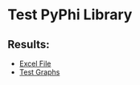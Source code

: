 # Test PyPhi Library
## Results: 
- [Excel File](https://github.com/lucasucaldas/GraphProject/blob/main/Docs/Results.xlsx)
- [Test Graphs](https://github.com/lucasucaldas/GraphProject/blob/main/Docs/graphs.docx)